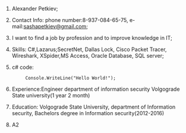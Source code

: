 1. Alexander Petkiev;
2. Contact Info: 
phone number:8-937-084-65-75,
e-mail:sashapetkiev@gmail.com;
3. I want to find a job by profession and to improve knowledge in IT;
4. Skills:
C#,Lazarus;SecretNet, Dallas Lock, Cisco Packet Tracer, Wireshark, XSpider,MS Access, Oracle Database, SQL server;
5. c# code:
            
            Console.WriteLine("Hello World!");
6. Experience:Engineer department of information security Volgograde State university(1 year 2 month)
7. Education: Volgograde State University, department of Information security, Bachelors degree in Information security(2012-2016) 
8. A2
